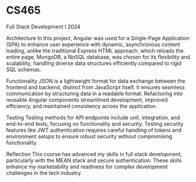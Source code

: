 # CS465
 Full Stack Development I 2024

 Architecture
In this project, Angular was used for a Single-Page Application (SPA) to enhance user experience with dynamic, asynchronous content loading, unlike the traditional Express HTML approach, which reloads the entire page. MongoDB, a NoSQL database, was chosen for its flexibility and scalability, handling diverse data structures efficiently compared to rigid SQL schemas.

Functionality
JSON is a lightweight format for data exchange between the frontend and backend, distinct from JavaScript itself. It ensures seamless communication by structuring data in a readable format. Refactoring into reusable Angular components streamlined development, improved efficiency, and maintained consistency across the application.

Testing
Testing methods for API endpoints include unit, integration, and end-to-end tests, focusing on functionality and security. Testing security features like JWT authentication requires careful handling of tokens and environment setups to ensure robust security without compromising functionality.

Reflection
This course has advanced my skills in full stack development, particularly with the MEAN stack and secure authentication. These skills enhance my marketability and readiness for complex development challenges in the tech industry.



